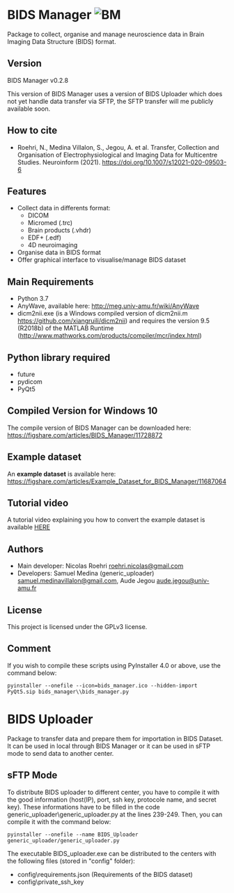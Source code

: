 #  BIDS Manager ![BM](bids_manager.ico "BIDS_Manager")
Package to collect, organise and manage neuroscience data in Brain Imaging Data Structure (BIDS) format.


## Version
BIDS Manager v0.2.8

This version of BIDS Manager uses a version of BIDS Uploader which does not yet handle data transfer via SFTP, the SFTP transfer will me publicly available soon.

## How to cite
* Roehri, N., Medina Villalon, S., Jegou, A. et al. Transfer, Collection and Organisation of Electrophysiological and Imaging Data for Multicentre Studies. Neuroinform (2021). https://doi.org/10.1007/s12021-020-09503-6

## Features
* Collect data in differents format:
  * DICOM
  * Micromed (.trc)
  * Brain products (.vhdr)
  * EDF+ (.edf)
  * 4D neuroimaging 
* Organise data in BIDS format
* Offer graphical interface to visualise/manage BIDS dataset

## Main Requirements
* Python 3.7
* AnyWave, available here: http://meg.univ-amu.fr/wiki/AnyWave
* dicm2nii.exe (is a Windows compiled version of dicm2nii.m https://github.com/xiangruili/dicm2nii) and requires the version 9.5 (R2018b) of the MATLAB Runtime (http://www.mathworks.com/products/compiler/mcr/index.html)

## Python library required
* future
* pydicom
* PyQt5

## Compiled Version for Windows 10
The compile version of BIDS Manager can be downloaded here: https://figshare.com/articles/BIDS_Manager/11728872

## Example dataset
An **example dataset** is available here: https://figshare.com/articles/Example_Dataset_for_BIDS_Manager/11687064

## Tutorial video
A tutorial video explaining you how to convert the example dataset is available [HERE](https://youtu.be/HvJjr6WZNQA)

## Authors
* Main developer: Nicolas Roehri <roehri.nicolas@gmail.com>
* Developers: Samuel Medina (generic_uploader) <samuel.medinavillalon@gmail.com>, 
		      Aude Jegou <aude.jegou@univ-amu.fr>

## License
This project is licensed under the GPLv3 license.

## Comment
If you wish to compile these scripts using PyInstaller 4.0 or above, use the command below:
```
pyinstaller --onefile --icon=bids_manager.ico --hidden-import PyQt5.sip bids_manager\\bids_manager.py
```

# BIDS Uploader
Package to transfer data and prepare them for importation in BIDS Dataset. It can be used in local through BIDS Manager
or it can be used in sFTP mode to send data to another center.

## sFTP Mode
To distribute BIDS uploader to different center, you have to compile it with the good information (host(IP), port, ssh key, protocole name, and secret key). These informations have to be filled in the code
generic_uploader\\generic_uploader.py at the lines 239-249. Then, you can compile it with the command below:
```
pyinstaller --onefile --name BIDS_Uploader generic_uploader/generic_uploader.py
```
The executable BIDS_uploader.exe can be distributed to the centers with the following files (stored in "config" folder):
* config\\requirements.json (Requirements of the BIDS dataset)
* config\\private_ssh_key